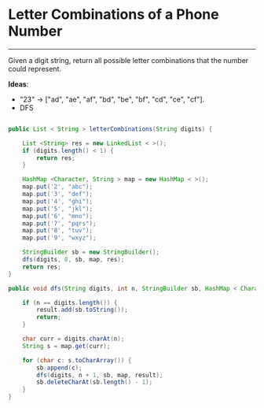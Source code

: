# Letter Combinations of a Phone Number
------------

Given a digit string, return all possible letter combinations that the number could represent.

**Ideas**:

- "23" -> ["ad", "ae", "af", "bd", "be", "bf", "cd", "ce", "cf"].
- DFS

```java

public List < String > letterCombinations(String digits) {

	List <String> res = new LinkedList < >();
	if (digits.length() < 1) {
		return res;
	}

	HashMap <Character, String > map = new HashMap < >();
	map.put('2', "abc");
	map.put('3', "def");
	map.put('4', "ghi");
	map.put('5', "jkl");
	map.put('6', "mno");
	map.put('7', "pqrs");
	map.put('8', "tuv");
	map.put('9', "wxyz");

	StringBuilder sb = new StringBuilder();
	dfs(digits, 0, sb, map, res);
	return res;
}

public void dfs(String digits, int n, StringBuilder sb, HashMap < Character, String > map, List < String > result) {

	if (n == digits.length()) {
		result.add(sb.toString());
		return;
	}

	char curr = digits.charAt(n);
	String s = map.get(curr);

	for (char c: s.toCharArray()) {
		sb.append(c);
		dfs(digits, n + 1, sb, map, result);
		sb.deleteCharAt(sb.length() - 1);
	}
}

```



